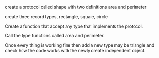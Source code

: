 create a protocol called shape with two definitions area and perimeter

create three record types, rectangle, square, circle 

Create a function that accept any type that implements the protocol.

Call the type functions called area and perimeter.

Once every thing is working fine then add a new type may be triangle and check how the code works with the newly create independent object.